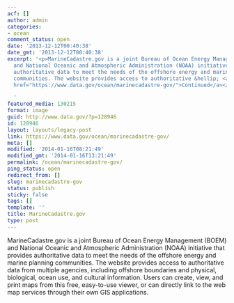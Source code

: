 ```yaml
---
acf: []
author: admin
categories:
- ocean
comment_status: open
date: '2013-12-12T00:40:38'
date_gmt: '2013-12-12T00:40:38'
excerpt: '<p>MarineCadastre.gov is a joint Bureau of Ocean Energy Management (BOEM)
  and National Oceanic and Atmospheric Administration (NOAA) initiative that provides
  authoritative data to meet the needs of the offshore energy and marine planning
  communities. The website provides access to authoritative &hellip; <a aria-describedby="post-title-128946"
  href="https://www.data.gov/ocean/marinecadastre-gov/">Continued</a></p>

  '
featured_media: 130215
format: image
guid: http://www.data.gov/?p=128946
id: 128946
layout: layouts/legacy-post
link: https://www.data.gov/ocean/marinecadastre-gov/
meta: []
modified: '2014-01-16T08:21:49'
modified_gmt: '2014-01-16T13:21:49'
permalink: /ocean/marinecadastre-gov/
ping_status: open
redirect_from: []
slug: marinecadastre-gov
status: publish
sticky: false
tags: []
template: ''
title: MarineCadastre.gov
type: post
---
```

MarineCadastre.gov is a joint Bureau of Ocean Energy Management (BOEM) and National Oceanic and Atmospheric Administration (NOAA) initiative that provides authoritative data to meet the needs of the offshore energy and marine planning communities. The website provides access to authoritative data from multiple agencies, including offshore boundaries and physical, biological, ocean use, and cultural information. Users can create, view, and print maps from this free, easy-to-use viewer, or can directly link to the web map services through their own GIS applications. 


